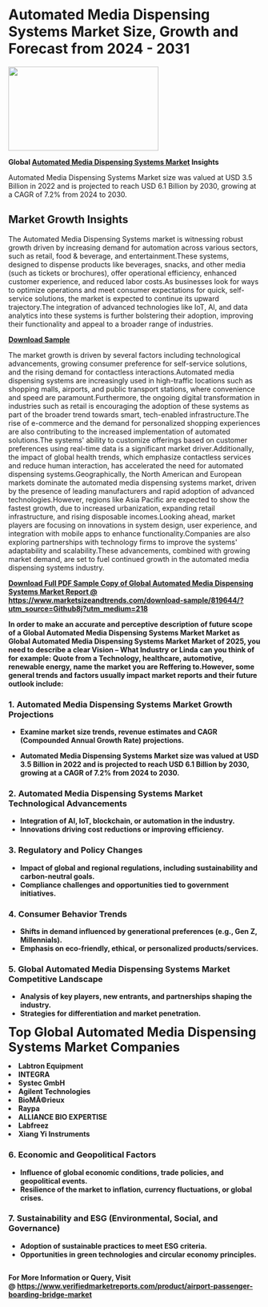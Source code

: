 <H1>Automated Media Dispensing Systems Market Size, Growth and Forecast from 2024 - 2031</H1><img class="aligncenter size-medium wp-image-584254" src="https://thirdeyenews.in/wp-content/uploads/2024/09/Global-Market-Research-300x168.jpeg" alt="" width="300" height="168" /><p><strong>Global&nbsp;<a href="https://www.marketsizeandtrends.com/download-sample/819644/?utm_source=Github8j?utm_medium=218">Automated Media Dispensing Systems Market</a> Insights</strong></p><p>Automated Media Dispensing Systems Market size was valued at USD 3.5 Billion in 2022 and is projected to reach USD 6.1 Billion by 2030, growing at a CAGR of 7.2% from 2024 to 2030.</p><p><h2>Market Growth Insights</h2> <p>The Automated Media Dispensing Systems market is witnessing robust growth driven by increasing demand for automation across various sectors, such as retail, food & beverage, and entertainment.These systems, designed to dispense products like beverages, snacks, and other media (such as tickets or brochures), offer operational efficiency, enhanced customer experience, and reduced labor costs.As businesses look for ways to optimize operations and meet consumer expectations for quick, self-service solutions, the market is expected to continue its upward trajectory.The integration of advanced technologies like IoT, AI, and data analytics into these systems is further bolstering their adoption, improving their functionality and appeal to a broader range of industries.</p> <p><strong><a href="#">Download Sample</a></strong></p> <p>The market growth is driven by several factors including technological advancements, growing consumer preference for self-service solutions, and the rising demand for contactless interactions.Automated media dispensing systems are increasingly used in high-traffic locations such as shopping malls, airports, and public transport stations, where convenience and speed are paramount.Furthermore, the ongoing digital transformation in industries such as retail is encouraging the adoption of these systems as part of the broader trend towards smart, tech-enabled infrastructure.The rise of e-commerce and the demand for personalized shopping experiences are also contributing to the increased implementation of automated solutions.The systems' ability to customize offerings based on customer preferences using real-time data is a significant market driver.Additionally, the impact of global health trends, which emphasize contactless services and reduce human interaction, has accelerated the need for automated dispensing systems.Geographically, the North American and European markets dominate the automated media dispensing systems market, driven by the presence of leading manufacturers and rapid adoption of advanced technologies.However, regions like Asia Pacific are expected to show the fastest growth, due to increased urbanization, expanding retail infrastructure, and rising disposable incomes.Looking ahead, market players are focusing on innovations in system design, user experience, and integration with mobile apps to enhance functionality.Companies are also exploring partnerships with technology firms to improve the systems' adaptability and scalability.These advancements, combined with growing market demand, are set to fuel continued growth in the automated media dispensing systems industry.</p> <p><strong><a href="#"></p><p><span class=""><strong>Download Full PDF Sample Copy of Global Automated Media Dispensing Systems Market Report</strong> @ <a href="https://www.marketsizeandtrends.com/download-sample/819644/?utm_source=Github8j?utm_medium=218" target="_blank">https://www.marketsizeandtrends.com/download-sample/819644/?utm_source=Github8j?utm_medium=218</a></span></p><p>In order to make an accurate and perceptive description of future scope of a Global&nbsp;Automated Media Dispensing Systems Market Market as Global&nbsp;Automated Media Dispensing Systems Market Market of 2025, you need to describe a clear Vision &ndash; What Industry or Linda can you think of for example: Quote from a Technology, healthcare, automotive, renewable energy, name the market you are Reffering to.However, some general trends and factors usually impact market reports and their future outlook include:</p><h3>1.&nbsp;<strong>Automated Media Dispensing Systems Market Growth Projections</strong></h3><ul><li>Examine market size trends, revenue estimates and CAGR (Compounded Annual Growth Rate) projections.</li><li><p>Automated Media Dispensing Systems Market size was valued at USD 3.5 Billion in 2022 and is projected to reach USD 6.1 Billion by 2030, growing at a CAGR of 7.2% from 2024 to 2030.</p></li></ul><h3>2.&nbsp;<strong>Automated Media Dispensing Systems Market Technological Advancements</strong></h3><ul><li>Integration of AI, IoT, blockchain, or automation in the industry.</li><li>Innovations driving cost reductions or improving efficiency.</li></ul><h3>3.&nbsp;<strong>Regulatory and Policy Changes</strong></h3><ul><li>Impact of global and regional regulations, including sustainability and carbon-neutral goals.</li><li>Compliance challenges and opportunities tied to government initiatives.</li></ul><h3>4.&nbsp;<strong>Consumer Behavior Trends</strong></h3><ul><li>Shifts in demand influenced by generational preferences (e.g., Gen Z, Millennials).</li><li>Emphasis on eco-friendly, ethical, or personalized products/services.</li></ul><h3>5.&nbsp;<strong>Global Automated Media Dispensing Systems Market Competitive Landscape</strong></h3><ul><li>Analysis of key players, new entrants, and partnerships shaping the industry.</li><li>Strategies for differentiation and market penetration.</li></ul><p data-pm-slice="1 1 []"><span style="color: inherit; font-family: inherit; font-size: 25px;">Top Global Automated Media Dispensing Systems Market Companies</span></p><div class="" data-test-id=""><p><li>Labtron Equipment</li><li> INTEGRA</li><li> Systec GmbH</li><li> Agilent Technologies</li><li> BioMÃ©rieux</li><li> Raypa</li><li> ALLIANCE BIO EXPERTISE</li><li> Labfreez</li><li> Xiang Yi Instruments</li></p></div><h3>6.&nbsp;<strong>Economic and Geopolitical Factors</strong></h3><ul><li>Influence of global economic conditions, trade policies, and geopolitical events.</li><li>Resilience of the market to inflation, currency fluctuations, or global crises.</li></ul><h3>7.&nbsp;<strong>Sustainability and ESG (Environmental, Social, and Governance)</strong></h3><ul><li>Adoption of sustainable practices to meet ESG criteria.</li><li>Opportunities in green technologies and circular economy principles.</li></ul><h2><strong style="font-size: 14px;">For More Information or Query, Visit @&nbsp;</strong><a style="background-color: #ffffff; font-size: 14px;" href="https://www.marketsizeandtrends.com/report/automated-media-dispensing-systems-market/" target="_blank">https://www.verifiedmarketreports.com/product/airport-passenger-boarding-bridge-market</a></h2>